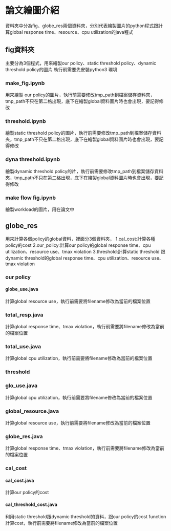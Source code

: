 # 論文繪圖介紹

資料夾中分為fig、globe_res兩個資料夾，分別代表繪製圖片的python程式跟計算global response time、resource、cpu utilization的java程式

## fig資料夾
主要分為3個程式，用來繪製our policy、static threshold policy、dynamic threshold policy的圖片
執行前需要先安裝python3 環境
### make_fig.ipynb
用來繪製 our policy的圖片，執行前需要修改tmp_path到檔案儲存資料夾，tmp_path不只在第二格出現，底下在繪製global資料圖片時也會出現，要記得修改
### threshold.ipynb
繪製static threshold policy的圖片，執行前需要修改tmp_path到檔案儲存資料夾，tmp_path不只在第二格出現，底下在繪製global資料圖片時也會出現，要記得修改
### dyna threshold.ipynb
繪製dynamic threshold policy的片，執行前需要修改tmp_path到檔案儲存資料夾，tmp_path不只在第二格出現，底下在繪製global資料圖片時也會出現，要記得修改
### make flow fig.ipynb
繪製workload的圖片，用在論文中

## globe_res
用來計算各個policy的global資料，裡面分3個資料夾，
1.cal_cost:計算各種policy的cost
2.our_policy:計算our policy的global response time、cpu utilization、resource use、tmax violation
3.threshold:計算static threshold 跟dynamic threshold的global response time、cpu utilization、resource use、tmax violation

### our policy
#### globe_use.java
計算global resource use，執行前需要將filename修改為當前的檔案位置
### total_resp.java
計算global response time、tmax violation，執行前需要將filename修改為當前的檔案位置
### total_use.java
計算global cpu utilization，執行前需要將filename修改為當前的檔案位置

### threshold
### glo_use.java
計算global cpu utilization，執行前需要將filename修改為當前的檔案位置
### global_resource.java
計算global resource use，執行前需要將filename修改為當前的檔案位置
### globe_res.java
計算global response time、tmax violation，執行前需要將filename修改為當前的檔案位置

### cal_cost
#### cal_cost.java
計算our policy的cost
#### cal_threshold_cost.java
利用static threshold跟dynamic threshold的資料，跟our policy的cost function計算cost，執行前需要將filename修改為當前的檔案位置

























